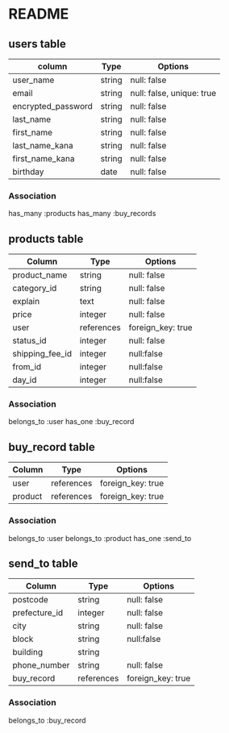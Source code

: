# README

## users table

| column             | Type    | Options                   |
|--------------------|---------|---------------------------|
| user_name          | string  | null: false               |
| email              | string  | null: false, unique: true |
| encrypted_password | string  | null: false               |
| last_name          | string  | null: false               |
| first_name         | string  | null: false               |
| last_name_kana     | string  | null: false               |
| first_name_kana    | string  | null: false               |
| birthday           | date    | null: false               |

### Association
  has_many :products
  has_many :buy_records


## products table

| Column          | Type        | Options           |
|-----------------|-------------|-------------------|
| product_name    | string      | null: false       |
| category_id     | string      | null: false       |
| explain         | text        | null: false       |
| price           | integer     | null: false       |
| user            | references  | foreign_key: true |
| status_id       | integer     | null: false       |
| shipping_fee_id | integer     | null:false        |
| from_id         | integer     | null:false        |
| day_id          | integer     | null:false        |

### Association
  belongs_to :user
  has_one :buy_record


## buy_record table

| Column   | Type        | Options           | 
|----------|-------------|-------------------|
| user     | references  | foreign_key: true |
| product  | references  | foreign_key: true | 

### Association
  belongs_to :user
  belongs_to :product
  has_one :send_to


## send_to table

| Column        | Type       | Options           |
|---------------|------------|-------------------|
| postcode      | string     | null: false       |
| prefecture_id | integer    | null: false       |
| city          | string     | null: false       |
| block         | string     | null:false        |
| building      | string     |                   |
| phone_number  | string     | null: false       |
| buy_record    | references | foreign_key: true |


### Association
  belongs_to :buy_record
